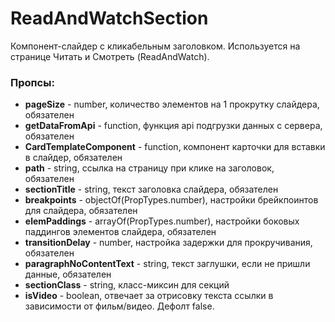 # ReadAndWatchSection

Компонент-слайдер с кликабельным заголовком. Используется на странице Читать и Смотреть (ReadAndWatch).

### Пропсы:

- **pageSize** - number, количество элементов на 1 прокрутку слайдера, обязателен
- **getDataFromApi** - function, функция api подгрузки данных с сервера, обязателен
- **CardTemplateComponent** - function, компонент карточки для вставки в слайдер, обязателен
- **path** - string, ссылка на страницу при клике на заголовок, обязателен
- **sectionTitle** - string, текст заголовка слайдера, обязателен
- **breakpoints** - objectOf(PropTypes.number), настройки брейкпоинтов для слайдера, обязателен
- **elemPaddings** - arrayOf(PropTypes.number), настройки боковых паддингов элементов слайдера, обязателен
- **transitionDelay** - number, настройка задержки для прокручивания, обязателен
- **paragraphNoContentText** - string, текст заглушки, если не пришли данные, обязателен
- **sectionClass** - string, класс-миксин для секций
- **isVideo** - boolean, отвечает за отрисовку текста ссылки в зависимости от фильм/видео. Дефолт false.
